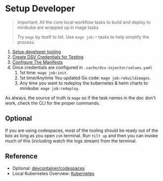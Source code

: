 # Setup Developer

> Important: All the core local workflow tasks to build and deploy to minikube are wrapped up in mage tasks
>
> Try `mage` by itself to list.
> Use `mage job:*` tasks to help simplify the process.

1. [Setup developer tooling](setup-project.md)
2. [Create DSV Credentials for Testing](configure.md)
3. [Configure The Manifests](configure.md#update-manifests)
4. Once credentials are configured in `.cache/dsv-injector/values.yaml`
   1. 1st time: `mage job:init`.
   2. 1st time/Anytime You updated Go code: `mage job:rebuildimages`.
   3. Any time you want to redeploy the kubernetes & helm charts to minikube: `mage job:redeploy`.

As always, the source of truth is `mage` so if the task names in the doc don't work, check the CLI for the proper commands.

## Optional

If you are using codespaces, most of the tooling should be ready out of the box as long as you open `zsh` terminal.
Run `tilt up` and then you can invoke much of this (including watch the logs stream) from the terminal.

## Reference

- Optional: [devcontainer/codespaces](devcontainer.md)
- Local Kubernetes Overview: [Kubernetes](local-kubernetes.md)
